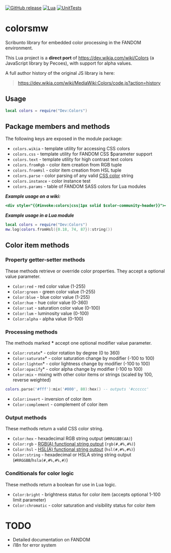 [![GitHub release](https://img.shields.io/github/release/speeditor/colorsmw/all.svg?style=flat-square&longCache=true)](https://github.com/speeditor/colorsmw/releases) [![Lua](https://img.shields.io/badge/lua%20-5.1.5-blue.svg?style=flat-square&longCache=true)](https://dev.wikia.com/wiki/Lua_reference_manual) [![UnitTests](https://img.shields.io/badge/unit%20tests-passing-green.svg?style=flat-square&longCache=true)](https://dev.wikia.com/wiki/Module_talk:Colors/testcases)

# colorsmw
Scribunto library for embedded color processing in the FANDOM environment.

This Lua project is a **direct port** of https://dev.wikia.com/wiki/Colors (a JavaScript library by Pecoes), with support for alpha values.

A full author history of the original JS library is here:
>https://dev.wikia.com/wiki/MediaWiki:Colors/code.js?action=history

## Usage
```lua
local colors = require("Dev:Colors")
```

## Package members and methods
The following keys are exposed in the module package:
* `colors.wikia` - template utility for accessing CSS colors
* `colors.css` - template utility for FANDOM CSS $parameter support
* `colors.text` - template utility for high contrast text colors
* `colors.fromRgb` - color item creation from RGB tuple
* `colors.fromHsl` - color item creation from HSL tuple
* `colors.parse` - color parsing of any valid [CSS color](https://developer.mozilla.org/en-US/docs/Web/CSS/color_value) string
* `colors.instance` - color instance test
* `colors.params` - table of FANDOM SASS colors for Lua modules

***Example usage on a wiki:***
```mediawiki
<div style="{{#invoke:colors|css|1px solid $color-community-header}}"></div>
```
***Example usage in a Lua module***
```lua
local colors = require("Dev:Colors")
mw.log(colors.fromHsl({0.18, 74, 87}):string())
```

## Color item methods
### Property getter-setter methods
These methods retrieve or override color properties. They accept a optional value parameter.
* `Color:red` - red color value (1-255)
* `Color:green` - green color value (1-255)
* `Color:blue` - blue color value (1-255)
* `Color:hue` - hue color value (0-360)
* `Color:sat` - saturation color value (0-100)
* `Color:lum` - luminosity value (0-100)
* `Color:alpha` - alpha value (0-100)
### Processing methods
The methods marked **\*** accept one optional modifier value parameter.
* `Color:rotate`* - color rotation by degree (0 to 360)
* `Color:saturate`* - color saturation change by modifier (-100 to 100)
* `Color:lighten`* - color lightness change by modifier (-100 to 100)
* `Color:opacify`* - color alpha change by modifier (-100 to 100)
* `Color:mix` - mixing with other color items or strings (scaled by 100, reverse weighted)
```lua
colors.parse('#fff'):mix('#000', 80):hex() -- outputs '#cccccc'
```
* `Color:invert` - inversion of color item
* `Color:complement` - complement of color item
### Output methods
These methods return a valid CSS color string.
* `Color:hex` - hexadecimal RGB string output (`#RRGGBB(AA)`)
* `Color:rgb` - [RGB(A) functional string output](https://developer.mozilla.org/en-US/docs/Web/CSS/color_value#rgb()_and_rgba()) (`rgb(#,#%,#%)`)
* `Color:hsl` - [HSL(A) functional string output](https://developer.mozilla.org/en-US/docs/Web/CSS/color_value#hsl()_and_hsla()) (`hsl(#,#%,#%)`)
* `Color:string` - hexadecimal or HSLA string string output (`#RRGGBB`/`hsla(#,#%,#%,#)`)
### Conditionals for color logic
These methods return a boolean for use in Lua logic.
* `Color:bright` - brightness status for color item (accepts optional 1-100 limit parameter)
* `Color:chromatic` - color saturation and visibility status for color item

# TODO
* Detailed documentation on FANDOM
* i18n for error system